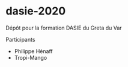 # dasie-2020
Dépôt pour la formation DASIE du Greta du Var

Participants
- Philippe Hénaff
- Tropi-Mango
